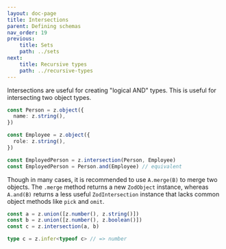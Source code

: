 ```yaml
---
layout: doc-page
title: Intersections
parent: Defining schemas
nav_order: 19
previous:
    title: Sets
    path: ../sets
next:
    title: Recursive types
    path: ../recursive-types
---
```


<!-- > ⚠️ Intersections are deprecated. If you are trying to merge objects, use the `.merge` method instead. -->

Intersections are useful for creating "logical AND" types. This is useful for intersecting two object types.

```ts
const Person = z.object({
  name: z.string(),
})

const Employee = z.object({
  role: z.string(),
})

const EmployedPerson = z.intersection(Person, Employee)
const EmployedPerson = Person.and(Employee) // equivalent
```

Though in many cases, it is recommended to use `A.merge(B)` to merge two objects. The `.merge` method returns a new `ZodObject` instance, whereas `A.and(B)` returns a less useful `ZodIntersection` instance that lacks common object methods like `pick` and `omit`.

```ts
const a = z.union([z.number(), z.string()])
const b = z.union([z.number(), z.boolean()])
const c = z.intersection(a, b)

type c = z.infer<typeof c> // => number
```

<!-- Intersections in Zod are not smart. Whatever data you pass into `.parse()` gets passed into the two intersected schemas. Because Zod object schemas don't allow any unknown keys by default, there are some unintuitive behavior surrounding intersections of object schemas. -->

<!--

``` ts
const A = z.object({
  a: z.string(),
})

const B = z.object({
  b: z.string(),
})

const AB = z.intersection(A, B)

type Teacher = z.infer<typeof Teacher>
// { id:string name:string }
```  -->